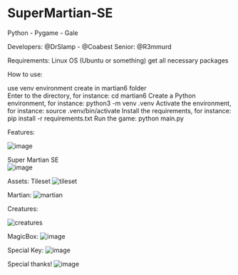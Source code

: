 # SuperMartian-SE
Python - Pygame - Gale

Developers: @DrSlamp  - @Coabest 
Senior: @R3mmurd 

Requirements: Linux OS (Ubuntu or something)
get all necessary packages 

How to use: 

use venv environment 
create in martian6 folder  
Enter to the directory, for instance: cd martian6
Create a Python environment, for instance: python3 -m venv .venv
Activate the environment, for instance: source .venv/bin/activate
Install the requirements, for instance: pip install -r requirements.txt
Run the game: python main.py

Features: 

![image](https://user-images.githubusercontent.com/24397487/232254755-956d1207-b8e6-4750-af5d-2f16132de9dc.png)

Super Martian SE  
![image](https://user-images.githubusercontent.com/24397487/232254736-ccad3f1d-0382-4dca-9eeb-cc3ff300c673.png)


Assets:
Tileset
![tileset](https://user-images.githubusercontent.com/24397487/232254776-d200a72a-7126-42a7-9d1a-5dfb1c50578e.png)


Martian:
![martian](https://user-images.githubusercontent.com/24397487/232254891-695dbcc3-ae6e-48f4-a539-ef4b40026ab9.png)



Creatures:

![creatures](https://user-images.githubusercontent.com/24397487/232177061-f112e7bb-cf18-40e1-a3ee-84745a7b2aa8.png)


MagicBox:
![image](https://user-images.githubusercontent.com/24397487/232177075-686a0e28-91a7-4911-8765-5a0d87e4de83.png)

Special Key: 
![image](https://user-images.githubusercontent.com/24397487/232177090-0d7ad1d3-372f-4ba1-a342-97b6dfd2cfae.png)

Special thanks! 
![image](https://user-images.githubusercontent.com/24397487/232254832-78c9b3c1-e581-4727-b568-e1f9a687cb22.png)

